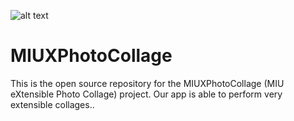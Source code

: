 ![alt text](https://user-images.githubusercontent.com/35057858/45877307-932ad700-bdc7-11e8-87c5-3f01908f08a2.png)

# MIUXPhotoCollage
This is the open source repository for the MIUXPhotoCollage (MIU eXtensible Photo Collage) project. Our app is able to perform very extensible collages..
